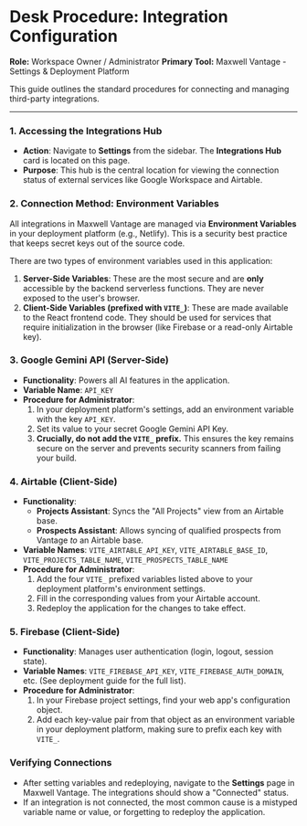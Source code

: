 

# Desk Procedure: Integration Configuration

**Role:** Workspace Owner / Administrator
**Primary Tool:** Maxwell Vantage - Settings & Deployment Platform

This guide outlines the standard procedures for connecting and managing third-party integrations.

---

### 1. Accessing the Integrations Hub

-   **Action**: Navigate to **Settings** from the sidebar. The **Integrations Hub** card is located on this page.
-   **Purpose**: This hub is the central location for viewing the connection status of external services like Google Workspace and Airtable.

### 2. Connection Method: Environment Variables

All integrations in Maxwell Vantage are managed via **Environment Variables** in your deployment platform (e.g., Netlify). This is a security best practice that keeps secret keys out of the source code.

There are two types of environment variables used in this application:

1.  **Server-Side Variables**: These are the most secure and are **only** accessible by the backend serverless functions. They are never exposed to the user's browser.
2.  **Client-Side Variables (prefixed with `VITE_`)**: These are made available to the React frontend code. They should be used for services that require initialization in the browser (like Firebase or a read-only Airtable key).

### 3. Google Gemini API (Server-Side)

-   **Functionality**: Powers all AI features in the application.
-   **Variable Name**: `API_KEY`
-   **Procedure for Administrator**:
    1.  In your deployment platform's settings, add an environment variable with the key `API_KEY`.
    2.  Set its value to your secret Google Gemini API Key.
    3.  **Crucially, do not add the `VITE_` prefix.** This ensures the key remains secure on the server and prevents security scanners from failing your build.

### 4. Airtable (Client-Side)

-   **Functionality**:
    -   **Projects Assistant**: Syncs the "All Projects" view from an Airtable base.
    -   **Prospects Assistant**: Allows syncing of qualified prospects from Vantage *to* an Airtable base.
-   **Variable Names**: `VITE_AIRTABLE_API_KEY`, `VITE_AIRTABLE_BASE_ID`, `VITE_PROJECTS_TABLE_NAME`, `VITE_PROSPECTS_TABLE_NAME`
-   **Procedure for Administrator**:
    1.  Add the four `VITE_` prefixed variables listed above to your deployment platform's environment settings.
    2.  Fill in the corresponding values from your Airtable account.
    3.  Redeploy the application for the changes to take effect.

### 5. Firebase (Client-Side)

-   **Functionality**: Manages user authentication (login, logout, session state).
-   **Variable Names**: `VITE_FIREBASE_API_KEY`, `VITE_FIREBASE_AUTH_DOMAIN`, etc. (See deployment guide for the full list).
-   **Procedure for Administrator**:
    1.  In your Firebase project settings, find your web app's configuration object.
    2.  Add each key-value pair from that object as an environment variable in your deployment platform, making sure to prefix each key with `VITE_`.

### Verifying Connections

-   After setting variables and redeploying, navigate to the **Settings** page in Maxwell Vantage. The integrations should show a "Connected" status.
-   If an integration is not connected, the most common cause is a mistyped variable name or value, or forgetting to redeploy the application.
